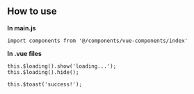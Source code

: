 How to use
-

**In main.js**

```
import components from '@/components/vue-components/index'
```

**In .vue files**


```
this.$loading().show('loading...');
this.$loading().hide();

this.$toast('success!');
```
